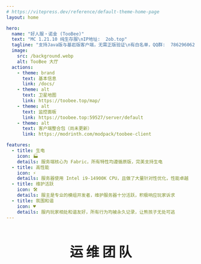 ```yaml
---
# https://vitepress.dev/reference/default-theme-home-page
layout: home

hero:
  name: "好人服・诺金 (TooBee)"
  text: "MC 1.21.10 纯生存服\nIP地址:  2ob.top"
  tagline: "支持Java版与基岩版客户端，无需正版验证\n有白名单，QQ群:  786296062"
  image:
    src: /background.webp
    alt: TooBee 大厅
  actions:
    - theme: brand
      text: 基本信息
      link: /docs/
    - theme: alt
      text: 卫星地图
      link: https://toobee.top/map/
    - theme: alt
      text: 监控面板
      link: https://toobee.top:59527/server/default
    - theme: alt
      text: 客户端整合包（尚未更新）
      link: https://modrinth.com/modpack/toobee-client

features:
  - title: 生电
    icon: 🏭
    details: 服务端核心为 Fabric，所有特性均遵循原版，完美支持生电
  - title: 高性能
    icon: ⚡
    details: 服务器使用 Intel i9-14900K CPU，且做了大量针对性优化，性能卓越
  - title: 维护活跃
    icon: 🛠️
    details: 服主是专业的模组开发者，维护服务器十分活跃，积极响应玩家诉求
  - title: 氛围和谐
    icon: ♥️
    details: 服内玩家相处和谐友好，所有行为均被永久记录，让熊孩子无处可逃
---
```


<script setup>
import Basic from './components/Basic.vue'

import { VPTeamMembers } from 'vitepress/theme'

const members = [
  {
    avatar: '/team/craftbukkit.webp',
    name: '好人菌 (CraftBukkit)',
    title: '好人服领袖',
    links: [
      { icon: 'qq', link: '/docs/#致谢' }
    ]
  },
  {
    avatar: '/team/fungus.webp',
    name: '菌 (Fungus)',
    title: '服主、主要开发者',
    links: [
      { icon: 'github', link: 'https://github.com/Fungus-00' },
      { icon: 'qq', link: '/docs/#致谢' }
    ]
  },
  {
    avatar: '/team/ap2000_.webp',
    name: '鹏 (ap2000_)',
    title: '服务商',
    links: [
      { icon: 'qq', link: '/docs/#致谢' }
    ]
  },
  {
    avatar: '/team/techxun.webp',
    name: 'techxun',
    title: '生电管理员',
    links: [
      { icon: 'qq', link: '/docs/#致谢' }
    ]
  },
  {
    avatar: '/team/anom.webp',
    name: 'Anom',
    title: '辅助开发者',
    links: [
      { icon: 'github', link: 'https://github.com/Anom71' },
      { icon: 'qq', link: '/docs/#致谢' }
    ]
  },
  {
    avatar: '/team/QM_Binyu.webp',
    name: '秋漠・滨语 (QM_Binyu)',
    title: '综合管理员',
    links: [
      { icon: 'qq', link: '/docs/#致谢' }
    ]
  },
]
</script>

<Basic />

<h2 style="text-align:center; line-height:2.0; font-size:250%;"><b>运 维 团 队</b></h2>

<VPTeamMembers size="medium" :members="members" />
